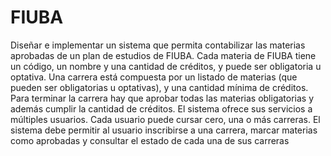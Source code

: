 # FIUBA
Diseñar e implementar un sistema que permita contabilizar las materias aprobadas de un plan de estudios de FIUBA.
Cada materia de FIUBA tiene un código, un nombre y una cantidad de créditos, y puede ser obligatoria u optativa.
Una carrera está compuesta por un listado de materias (que pueden ser obligatorias u optativas), y una cantidad mínima de créditos. Para terminar la carrera hay que aprobar todas las materias obligatorias y además cumplir la cantidad de créditos.
El sistema ofrece sus servicios a múltiples usuarios. Cada usuario puede cursar cero, una o más carreras. El sistema debe permitir al usuario inscribirse a una carrera, marcar materias como aprobadas y consultar el estado de cada una de sus carreras